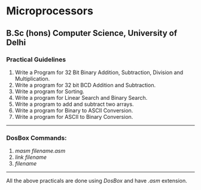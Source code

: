 # **Microprocessors**
## B.Sc (hons) Computer Science, University of Delhi
### Practical Guidelines
1. Write a Program for 32 Bit Binary Addition, Subtraction, Division and Multiplication.
2. Write a program for 32 bit BCD Addition and Subtraction.
3. Write a program for Sorting.
4. Write a program for Linear Search and Binary Search.
5. Write a program to add and subtract two arrays.
6. Write a program for Binary to ASCII Conversion.
7. Write a program for ASCII to Binary Conversion.

---

### DosBox Commands:
1. _masm filename.asm_
2. _link filename_
3. _filename_

---

All the above practicals are done using _DosBox_ and have _.asm_ extension.
